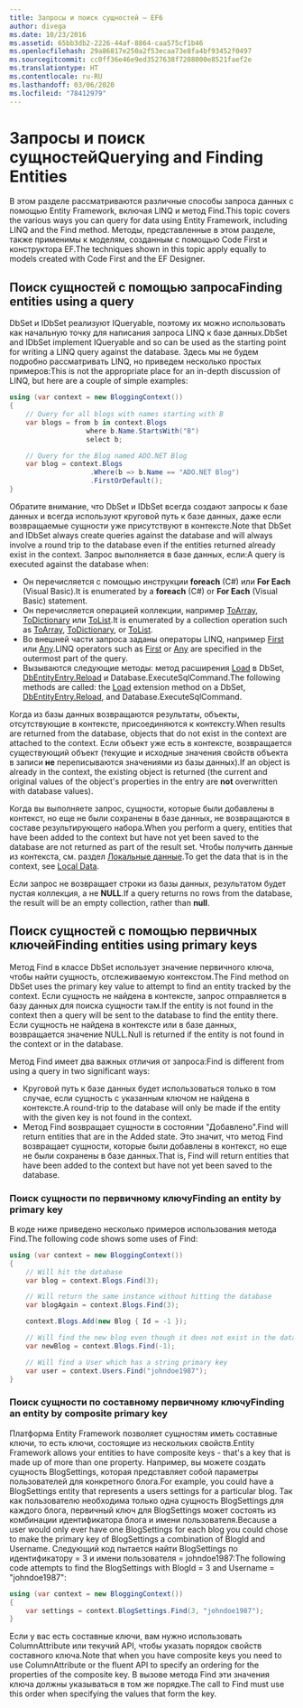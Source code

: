 ```yaml
---
title: Запросы и поиск сущностей — EF6
author: divega
ms.date: 10/23/2016
ms.assetid: 65bb3db2-2226-44af-8864-caa575cf1b46
ms.openlocfilehash: 29a86817e250a2f53ecaa73e8fa4bf93452f0497
ms.sourcegitcommit: cc0ff36e46e9ed3527638f7208000e8521faef2e
ms.translationtype: HT
ms.contentlocale: ru-RU
ms.lasthandoff: 03/06/2020
ms.locfileid: "78412979"
---
```

# <a name="querying-and-finding-entities"></a><span data-ttu-id="e6735-102">Запросы и поиск сущностей</span><span class="sxs-lookup"><span data-stu-id="e6735-102">Querying and Finding Entities</span></span>
<span data-ttu-id="e6735-103">В этом разделе рассматриваются различные способы запроса данных с помощью Entity Framework, включая LINQ и метод Find.</span><span class="sxs-lookup"><span data-stu-id="e6735-103">This topic covers the various ways you can query for data using Entity Framework, including LINQ and the Find method.</span></span> <span data-ttu-id="e6735-104">Методы, представленные в этом разделе, также применимы к моделям, созданным с помощью Code First и конструктора EF.</span><span class="sxs-lookup"><span data-stu-id="e6735-104">The techniques shown in this topic apply equally to models created with Code First and the EF Designer.</span></span>  

## <a name="finding-entities-using-a-query"></a><span data-ttu-id="e6735-105">Поиск сущностей с помощью запроса</span><span class="sxs-lookup"><span data-stu-id="e6735-105">Finding entities using a query</span></span>  

<span data-ttu-id="e6735-106">DbSet и IDbSet реализуют IQueryable, поэтому их можно использовать как начальную точку для написания запроса LINQ к базе данных.</span><span class="sxs-lookup"><span data-stu-id="e6735-106">DbSet and IDbSet implement IQueryable and so can be used as the starting point for writing a LINQ query against the database.</span></span> <span data-ttu-id="e6735-107">Здесь мы не будем подробно рассматривать LINQ, но приведем несколько простых примеров:</span><span class="sxs-lookup"><span data-stu-id="e6735-107">This is not the appropriate place for an in-depth discussion of LINQ, but here are a couple of simple examples:</span></span>  

``` csharp
using (var context = new BloggingContext())
{
    // Query for all blogs with names starting with B
    var blogs = from b in context.Blogs
                   where b.Name.StartsWith("B")
                   select b;

    // Query for the Blog named ADO.NET Blog
    var blog = context.Blogs
                    .Where(b => b.Name == "ADO.NET Blog")
                    .FirstOrDefault();
}
```  

<span data-ttu-id="e6735-108">Обратите внимание, что DbSet и IDbSet всегда создают запросы к базе данных и всегда используют круговой путь к базе данных, даже если возвращаемые сущности уже присутствуют в контексте.</span><span class="sxs-lookup"><span data-stu-id="e6735-108">Note that DbSet and IDbSet always create queries against the database and will always involve a round trip to the database even if the entities returned already exist in the context.</span></span> <span data-ttu-id="e6735-109">Запрос выполняется в базе данных, если:</span><span class="sxs-lookup"><span data-stu-id="e6735-109">A query is executed against the database when:</span></span>  

- <span data-ttu-id="e6735-110">Он перечисляется с помощью инструкции **foreach** (C#) или **For Each** (Visual Basic).</span><span class="sxs-lookup"><span data-stu-id="e6735-110">It is enumerated by a **foreach** (C#) or **For Each** (Visual Basic) statement.</span></span>  
- <span data-ttu-id="e6735-111">Он перечисляется операцией коллекции, например [ToArray](https://msdn.microsoft.com/library/bb298736), [ToDictionary](https://msdn.microsoft.com/library/system.linq.enumerable.todictionary) или [ToList](https://msdn.microsoft.com/library/bb342261).</span><span class="sxs-lookup"><span data-stu-id="e6735-111">It is enumerated by a collection operation such as [ToArray](https://msdn.microsoft.com/library/bb298736), [ToDictionary](https://msdn.microsoft.com/library/system.linq.enumerable.todictionary), or [ToList](https://msdn.microsoft.com/library/bb342261).</span></span>  
- <span data-ttu-id="e6735-112">Во внешней части запроса заданы операторы LINQ, например [First](https://msdn.microsoft.com/library/bb291976) или [Any](https://msdn.microsoft.com/library/bb337697).</span><span class="sxs-lookup"><span data-stu-id="e6735-112">LINQ operators such as [First](https://msdn.microsoft.com/library/bb291976) or [Any](https://msdn.microsoft.com/library/bb337697) are specified in the outermost part of the query.</span></span>  
- <span data-ttu-id="e6735-113">Вызываются следующие методы: метод расширения [Load](https://msdn.microsoft.com/library/system.data.entity.dbextensions.load) в DbSet, [DbEntityEntry.Reload](https://msdn.microsoft.com/library/system.data.entity.infrastructure.dbentityentry.reload.aspx) и Database.ExecuteSqlCommand.</span><span class="sxs-lookup"><span data-stu-id="e6735-113">The following methods are called: the [Load](https://msdn.microsoft.com/library/system.data.entity.dbextensions.load) extension method on a DbSet, [DbEntityEntry.Reload](https://msdn.microsoft.com/library/system.data.entity.infrastructure.dbentityentry.reload.aspx), and Database.ExecuteSqlCommand.</span></span>  

<span data-ttu-id="e6735-114">Когда из базы данных возвращаются результаты, объекты, отсутствующие в контексте, присоединяются к контексту.</span><span class="sxs-lookup"><span data-stu-id="e6735-114">When results are returned from the database, objects that do not exist in the context are attached to the context.</span></span> <span data-ttu-id="e6735-115">Если объект уже есть в контексте, возвращается существующий объект (текущие и исходные значения свойств объекта в записи **не** переписываются значениями из базы данных).</span><span class="sxs-lookup"><span data-stu-id="e6735-115">If an object is already in the context, the existing object is returned (the current and original values of the object's properties in the entry are **not** overwritten with database values).</span></span>  

<span data-ttu-id="e6735-116">Когда вы выполняете запрос, сущности, которые были добавлены в контекст, но еще не были сохранены в базе данных, не возвращаются в составе результирующего набора.</span><span class="sxs-lookup"><span data-stu-id="e6735-116">When you perform a query, entities that have been added to the context but have not yet been saved to the database are not returned as part of the result set.</span></span> <span data-ttu-id="e6735-117">Чтобы получить данные из контекста, см. раздел [Локальные данные](~/ef6/querying/local-data.md).</span><span class="sxs-lookup"><span data-stu-id="e6735-117">To get the data that is in the context, see [Local Data](~/ef6/querying/local-data.md).</span></span>  

<span data-ttu-id="e6735-118">Если запрос не возвращает строки из базы данных, результатом будет пустая коллекция, а не **NULL**.</span><span class="sxs-lookup"><span data-stu-id="e6735-118">If a query returns no rows from the database, the result will be an empty collection, rather than **null**.</span></span>  

## <a name="finding-entities-using-primary-keys"></a><span data-ttu-id="e6735-119">Поиск сущностей с помощью первичных ключей</span><span class="sxs-lookup"><span data-stu-id="e6735-119">Finding entities using primary keys</span></span>  

<span data-ttu-id="e6735-120">Метод Find в классе DbSet использует значение первичного ключа, чтобы найти сущность, отслеживаемую контекстом.</span><span class="sxs-lookup"><span data-stu-id="e6735-120">The Find method on DbSet uses the primary key value to attempt to find an entity tracked by the context.</span></span> <span data-ttu-id="e6735-121">Если сущность не найдена в контексте, запрос отправляется в базу данных для поиска сущности там.</span><span class="sxs-lookup"><span data-stu-id="e6735-121">If the entity is not found in the context then a query will be sent to the database to find the entity there.</span></span> <span data-ttu-id="e6735-122">Если сущность не найдена в контексте или в базе данных, возвращается значение NULL.</span><span class="sxs-lookup"><span data-stu-id="e6735-122">Null is returned if the entity is not found in the context or in the database.</span></span>  

<span data-ttu-id="e6735-123">Метод Find имеет два важных отличия от запроса:</span><span class="sxs-lookup"><span data-stu-id="e6735-123">Find is different from using a query in two significant ways:</span></span>  

- <span data-ttu-id="e6735-124">Круговой путь к базе данных будет использоваться только в том случае, если сущность с указанным ключом не найдена в контексте.</span><span class="sxs-lookup"><span data-stu-id="e6735-124">A round-trip to the database will only be made if the entity with the given key is not found in the context.</span></span>  
- <span data-ttu-id="e6735-125">Метод Find возвращает сущности в состоянии "Добавлено".</span><span class="sxs-lookup"><span data-stu-id="e6735-125">Find will return entities that are in the Added state.</span></span> <span data-ttu-id="e6735-126">Это значит, что метод Find возвращает сущности, которые были добавлены в контекст, но еще не были сохранены в базе данных.</span><span class="sxs-lookup"><span data-stu-id="e6735-126">That is, Find will return entities that have been added to the context but have not yet been saved to the database.</span></span>  
### <a name="finding-an-entity-by-primary-key"></a><span data-ttu-id="e6735-127">Поиск сущности по первичному ключу</span><span class="sxs-lookup"><span data-stu-id="e6735-127">Finding an entity by primary key</span></span>  

<span data-ttu-id="e6735-128">В коде ниже приведено несколько примеров использования метода Find.</span><span class="sxs-lookup"><span data-stu-id="e6735-128">The following code shows some uses of Find:</span></span>  

``` csharp
using (var context = new BloggingContext())
{
    // Will hit the database
    var blog = context.Blogs.Find(3);

    // Will return the same instance without hitting the database
    var blogAgain = context.Blogs.Find(3);

    context.Blogs.Add(new Blog { Id = -1 });

    // Will find the new blog even though it does not exist in the database
    var newBlog = context.Blogs.Find(-1);

    // Will find a User which has a string primary key
    var user = context.Users.Find("johndoe1987");
}
```  

### <a name="finding-an-entity-by-composite-primary-key"></a><span data-ttu-id="e6735-129">Поиск сущности по составному первичному ключу</span><span class="sxs-lookup"><span data-stu-id="e6735-129">Finding an entity by composite primary key</span></span>  

<span data-ttu-id="e6735-130">Платформа Entity Framework позволяет сущностям иметь составные ключи, то есть ключи, состоящие из нескольких свойств.</span><span class="sxs-lookup"><span data-stu-id="e6735-130">Entity Framework allows your entities to have composite keys - that's a key that is made up of more than one property.</span></span> <span data-ttu-id="e6735-131">Например, вы можете создать сущность BlogSettings, которая представляет собой параметры пользователей для конкретного блога.</span><span class="sxs-lookup"><span data-stu-id="e6735-131">For example, you could have a BlogSettings entity that represents a users settings for a particular blog.</span></span> <span data-ttu-id="e6735-132">Так как пользователю необходима только одна сущность BlogSettings для каждого блога, первичный ключ для BlogSettings может состоять из комбинации идентификатора блога и имени пользователя.</span><span class="sxs-lookup"><span data-stu-id="e6735-132">Because a user would only ever have one BlogSettings for each blog you could chose to make the primary key of BlogSettings a combination of BlogId and Username.</span></span> <span data-ttu-id="e6735-133">Следующий код пытается найти BlogSettings по идентификатору = 3 и имени пользователя = johndoe1987:</span><span class="sxs-lookup"><span data-stu-id="e6735-133">The following code attempts to find the BlogSettings with BlogId = 3 and Username = "johndoe1987":</span></span>  

``` csharp  
using (var context = new BloggingContext())
{
    var settings = context.BlogSettings.Find(3, "johndoe1987");
}
```  

<span data-ttu-id="e6735-134">Если у вас есть составные ключи, вам нужно использовать ColumnAttribute или текучий API, чтобы указать порядок свойств составного ключа.</span><span class="sxs-lookup"><span data-stu-id="e6735-134">Note that when you have composite keys you need to use ColumnAttribute or the fluent API to specify an ordering for the properties of the composite key.</span></span> <span data-ttu-id="e6735-135">В вызове метода Find эти значения ключа должны указываться в том же порядке.</span><span class="sxs-lookup"><span data-stu-id="e6735-135">The call to Find must use this order when specifying the values that form the key.</span></span>  
